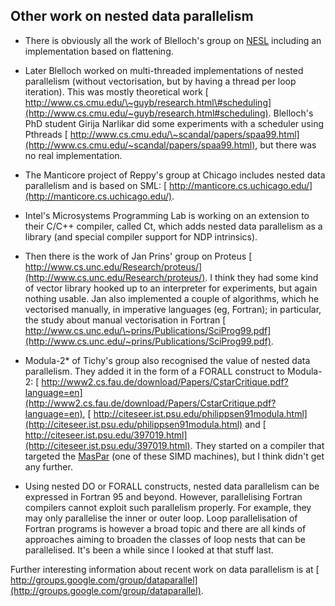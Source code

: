 ## Other work on nested data parallelism

- There is obviously all the work of Blelloch's group on [ NESL](http://en.wikipedia.org/wiki/NESL) including an implementation based on flattening.

- Later Blelloch worked on multi-threaded implementations of nested parallelism (without vectorisation, but by having a thread per loop iteration).  This was mostly theoretical work [ http://www.cs.cmu.edu/\~guyb/research.html\#scheduling](http://www.cs.cmu.edu/~guyb/research.html#scheduling). Blelloch's PhD student Girija Narlikar did some experiments with a scheduler using Pthreads [ http://www.cs.cmu.edu/\~scandal/papers/spaa99.html](http://www.cs.cmu.edu/~scandal/papers/spaa99.html), but there was no real implementation.

- The Manticore project of Reppy's group at Chicago includes nested data parallelism and is based on SML: [ http://manticore.cs.uchicago.edu/](http://manticore.cs.uchicago.edu/).

- Intel's Microsystems Programming Lab is working on an extension to their C/C++ compiler, called Ct, which adds nested data parallelism as a library (and special compiler support for NDP intrinsics).

- Then there is the work of Jan Prins' group on Proteus [ http://www.cs.unc.edu/Research/proteus/](http://www.cs.unc.edu/Research/proteus/).  I think they had some kind of vector library hooked up to an interpreter for experiments, but again nothing usable.  Jan also implemented a couple of algorithms, which he vectorised manually, in imperative languages (eg, Fortran); in particular, the study about manual vectorisation in Fortran [ http://www.cs.unc.edu/\~prins/Publications/SciProg99.pdf](http://www.cs.unc.edu/~prins/Publications/SciProg99.pdf).


 


- Modula-2\* of Tichy's group also recognised the value of nested data parallelism.  They added it in the form of a FORALL construct to Modula-2: [ http://www2.cs.fau.de/download/Papers/CstarCritique.pdf?language=en](http://www2.cs.fau.de/download/Papers/CstarCritique.pdf?language=en), [ http://citeseer.ist.psu.edu/philippsen91modula.html](http://citeseer.ist.psu.edu/philippsen91modula.html) and [ http://citeseer.ist.psu.edu/397019.html](http://citeseer.ist.psu.edu/397019.html).  They started on a compiler that targeted the [ MasPar](http://en.wikipedia.org/wiki/Maspar) (one of these SIMD machines), but I think didn't get any further.

- Using nested DO or FORALL constructs, nested data parallelism can be expressed in Fortran 95 and beyond.  However, parallelising Fortran compilers cannot exploit such parallelism properly.  For example, they may only parallelise the inner or outer loop.  Loop parallelisation of Fortran programs is however a broad topic and there are all kinds of approaches aiming to broaden the classes of loop nests that can be parallelised.  It's been a while since I looked at that stuff last.


Further interesting information about recent work on data parallelism is at [ http://groups.google.com/group/dataparallel](http://groups.google.com/group/dataparallel).
